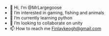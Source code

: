 - 👋 Hi, I’m @MrLargegoose
- 👀 I’m interested in gaming, fishing and animals
- 🌱 I’m currently learning python
- 💞️ I’m looking to collaborate on unity
- 📫 How to reach me Finlaykeogh@gmail.com

<!---
MrLargegoose/MrLargegoose is a ✨ special ✨ repository because its `README.md` (this file) appears on your GitHub profile.
You can click the Preview link to take a look at your changes.
--->
